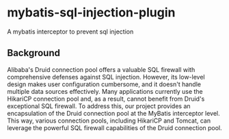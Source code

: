 # mybatis-sql-injection-plugin

A mybatis interceptor to prevent sql injection

## Background

Alibaba's Druid connection pool offers a valuable SQL firewall with comprehensive defenses against SQL injection.
However, its low-level design makes user configuration cumbersome, and it doesn't handle multiple data sources
effectively. Many applications currently use the HikariCP connection pool and, as a result, cannot benefit from Druid's
exceptional SQL firewall. To address this, our project provides an encapsulation of the Druid connection pool at the
MyBatis interceptor level. This way, various connection pools, including HikariCP and Tomcat, can leverage the powerful
SQL firewall capabilities of the Druid connection pool.